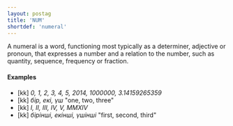 ```yaml
---
layout: postag
title: 'NUM'
shortdef: 'numeral'
---
```


A numeral is a word, functioning most typically as a determiner,
adjective or pronoun, that expresses a number and a relation to the
number, such as quantity, sequence, frequency or fraction.

#### Examples

* [kk] _0, 1, 2, 3, 4, 5, 2014, 1000000, 3.14159265359_
* [kk] _бір, екі, үш_ "one, two, three"
* [kk] _I, II, III, IV, V, MMXIV_
* [kk] _бірінші, екінші, үшінші_ "first, second, third"

